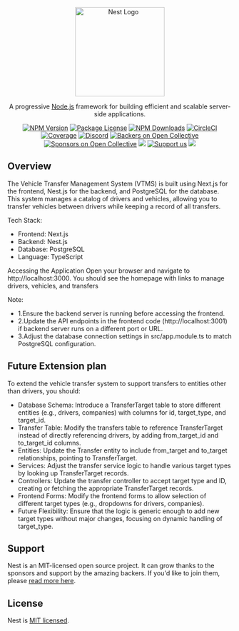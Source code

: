 <p align="center">
  <a href="http://nestjs.com/" target="blank"><img src="https://nestjs.com/img/logo-small.svg" width="200" alt="Nest Logo" /></a>
</p>

[circleci-image]: https://img.shields.io/circleci/build/github/nestjs/nest/master?token=abc123def456
[circleci-url]: https://circleci.com/gh/nestjs/nest

  <p align="center">A progressive <a href="http://nodejs.org" target="_blank">Node.js</a> framework for building efficient and scalable server-side applications.</p>
    <p align="center">
<a href="https://www.npmjs.com/~nestjscore" target="_blank"><img src="https://img.shields.io/npm/v/@nestjs/core.svg" alt="NPM Version" /></a>
<a href="https://www.npmjs.com/~nestjscore" target="_blank"><img src="https://img.shields.io/npm/l/@nestjs/core.svg" alt="Package License" /></a>
<a href="https://www.npmjs.com/~nestjscore" target="_blank"><img src="https://img.shields.io/npm/dm/@nestjs/common.svg" alt="NPM Downloads" /></a>
<a href="https://circleci.com/gh/nestjs/nest" target="_blank"><img src="https://img.shields.io/circleci/build/github/nestjs/nest/master" alt="CircleCI" /></a>
<a href="https://coveralls.io/github/nestjs/nest?branch=master" target="_blank"><img src="https://coveralls.io/repos/github/nestjs/nest/badge.svg?branch=master#9" alt="Coverage" /></a>
<a href="https://discord.gg/G7Qnnhy" target="_blank"><img src="https://img.shields.io/badge/discord-online-brightgreen.svg" alt="Discord"/></a>
<a href="https://opencollective.com/nest#backer" target="_blank"><img src="https://opencollective.com/nest/backers/badge.svg" alt="Backers on Open Collective" /></a>
<a href="https://opencollective.com/nest#sponsor" target="_blank"><img src="https://opencollective.com/nest/sponsors/badge.svg" alt="Sponsors on Open Collective" /></a>
  <a href="https://paypal.me/kamilmysliwiec" target="_blank"><img src="https://img.shields.io/badge/Donate-PayPal-ff3f59.svg"/></a>
    <a href="https://opencollective.com/nest#sponsor"  target="_blank"><img src="https://img.shields.io/badge/Support%20us-Open%20Collective-41B883.svg" alt="Support us"></a>
  <a href="https://twitter.com/nestframework" target="_blank"><img src="https://img.shields.io/twitter/follow/nestframework.svg?style=social&label=Follow"></a>
</p>
  <!--[![Backers on Open Collective](https://opencollective.com/nest/backers/badge.svg)](https://opencollective.com/nest#backer)
  [![Sponsors on Open Collective](https://opencollective.com/nest/sponsors/badge.svg)](https://opencollective.com/nest#sponsor)-->

## Overview
The Vehicle Transfer Management System (VTMS) is built using Next.js for the frontend, Nest.js for the backend, and PostgreSQL for the database. This system manages a catalog of drivers and vehicles, allowing you to transfer vehicles between drivers while keeping a record of all transfers.

Tech Stack:
* Frontend: Next.js
* Backend: Nest.js
* Database: PostgreSQL
* Language: TypeScript

Accessing the Application
Open your browser and navigate to http://localhost:3000. You should see the homepage with links to manage drivers, vehicles, and transfers

Note:
* 1.Ensure the backend server is running before accessing the frontend.
* 2.Update the API endpoints in the frontend code (http://localhost:3001) if backend server runs on a different port or URL.
* 3.Adjust the database connection settings in src/app.module.ts to match PostgreSQL configuration.
  
## Future Extension plan ##

To extend the vehicle transfer system to support transfers to entities other than drivers, you should:

* Database Schema: Introduce a TransferTarget table to store different entities (e.g., drivers, companies) with columns for id, target_type, and target_id.
* Transfer Table: Modify the transfers table to reference TransferTarget instead of directly referencing drivers, by adding from_target_id and to_target_id columns.
* Entities: Update the Transfer entity to include from_target and to_target relationships, pointing to TransferTarget.
* Services: Adjust the transfer service logic to handle various target types by looking up TransferTarget records.
* Controllers: Update the transfer controller to accept target type and ID, creating or fetching the appropriate TransferTarget records.
* Frontend Forms: Modify the frontend forms to allow selection of different target types (e.g., dropdowns for drivers, companies).
* Future Flexibility: Ensure that the logic is generic enough to add new target types without major changes, focusing on dynamic handling of target_type.


## Support

Nest is an MIT-licensed open source project. It can grow thanks to the sponsors and support by the amazing backers. If you'd like to join them, please [read more here](https://docs.nestjs.com/support).

## License

Nest is [MIT licensed](LICENSE).
